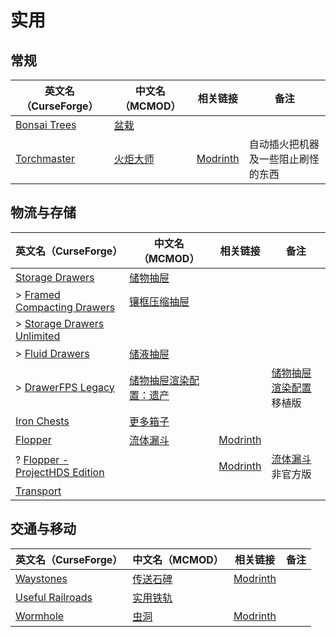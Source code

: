 # 实用

## 常规

| 英文名（CurseForge）                                                      | 中文名（MCMOD）                                 | 相关链接                                         | 备注                               |
| ------------------------------------------------------------------------- | ----------------------------------------------- | ------------------------------------------------ | ---------------------------------- |
| [Bonsai Trees](https://www.curseforge.com/minecraft/mc-mods/bonsai-trees) | [盆栽](https://www.mcmod.cn/class/1104.html)    |                                                  |                                    |
| [Torchmaster](https://www.curseforge.com/minecraft/mc-mods/torchmaster)   | [火炬大师](https://www.mcmod.cn/class/779.html) | [Modrinth](https://modrinth.com/mod/torchmaster) | 自动插火把机器及一些阻止刷怪的东西 |

## 物流与存储

| 英文名（CurseForge）                                                                                      | 中文名（MCMOD）                                                | 相关链接                                               | 备注                                                            |
| --------------------------------------------------------------------------------------------------------- | -------------------------------------------------------------- | ------------------------------------------------------ | --------------------------------------------------------------- |
| [Storage Drawers](https://www.curseforge.com/minecraft/mc-mods/storage-drawers)                           | [储物抽屉](https://www.mcmod.cn/class/408.html)                |                                                        |                                                                 |
| > [Framed Compacting Drawers](https://www.curseforge.com/minecraft/mc-mods/framed-compacting-drawers)     | [镶框压缩抽屉](https://www.mcmod.cn/class/3096.html)           |                                                        |                                                                 |
| > [Storage Drawers Unlimited](https://www.curseforge.com/minecraft/mc-mods/storage-drawers-unlimited)     |                                                                |                                                        |                                                                 |
| > [Fluid Drawers](https://www.curseforge.com/minecraft/mc-mods/fluid-drawers)                             | [储液抽屉](https://www.mcmod.cn/class/3046.html)               |                                                        |                                                                 |
| > [DrawerFPS Legacy](https://www.curseforge.com/minecraft/mc-mods/drawerfps-legacy)                       | [储物抽屉渲染配置：遗产](https://www.mcmod.cn/class/7966.html) |                                                        | [储物抽屉渲染配置](https://www.mcmod.cn/class/3893.html) 移植版 |
| [Iron Chests](https://www.curseforge.com/minecraft/mc-mods/iron-chests)                                   | [更多箱子](https://www.mcmod.cn/class/20.html)                 |                                                        |                                                                 |
| [Flopper](https://www.curseforge.com/minecraft/mc-mods/flopper)                                           | [流体漏斗](https://www.mcmod.cn/class/2096.html)               | [Modrinth](https://modrinth.com/mod/flopper)           |                                                                 |
| ? [Flopper - ProjectHDS Edition](https://www.curseforge.com/minecraft/mc-mods/flopper-projecthds-edition) |                                                                | [Modrinth](https://modrinth.com/mod/flopper-phds-edit) | [流体漏斗](https://www.mcmod.cn/class/2096.html) 非官方版       |
| [Transport](https://www.curseforge.com/minecraft/mc-mods/transport)                                       |                                                                |                                                        |                                                                 |

## 交通与移动

| 英文名（CurseForge）                                                              | 中文名（MCMOD）                                  | 相关链接                                       | 备注 |
| --------------------------------------------------------------------------------- | ------------------------------------------------ | ---------------------------------------------- | ---- |
| [Waystones](https://www.curseforge.com/minecraft/mc-mods/waystones)               | [传送石碑](https://www.mcmod.cn/class/1339.html) | [Modrinth](https://modrinth.com/mod/waystones) |      |
| [Useful Railroads](https://www.curseforge.com/minecraft/mc-mods/useful-railroads) | [实用铁轨](https://www.mcmod.cn/class/5128.html) |                                                |      |
| [Wormhole](https://www.curseforge.com/minecraft/mc-mods/wormhole-portals)         | [虫洞](https://www.mcmod.cn/class/8702.html)     | [Modrinth](https://modrinth.com/mod/wormhole)  |      |
